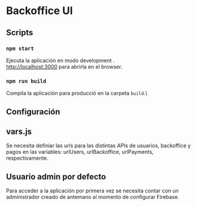 # Backoffice UI

## Scripts

### `npm start`

Ejecuta la aplicación en modo development .\
[http://localhost:3000](http://localhost:3000) para abrirla en el browser.

### `npm run build`

Compila la aplicación para producció en la carpeta `build`.\

## Configuración

## vars.js

Se necesita definiar las urls para las distintas APIs de usuarios, backoffice y pagos en las variables: urlUsers, urlBackoffice, urlPayments, respectivamente.

## Usuario admin por defecto

Para acceder a la aplicación por primera vez se necesita contar con un administrador creado de antemano al momento de configurar Firebase.
